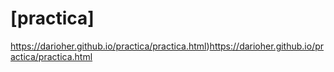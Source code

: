 # [practica]
https://darioher.github.io/practica/practica.html)https://darioher.github.io/practica/practica.html

